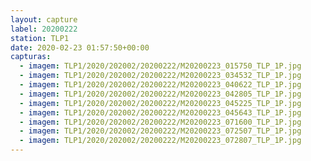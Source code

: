 ```yaml
---
layout: capture
label: 20200222
station: TLP1
date: 2020-02-23 01:57:50+00:00
capturas:
  - imagem: TLP1/2020/202002/20200222/M20200223_015750_TLP_1P.jpg
  - imagem: TLP1/2020/202002/20200222/M20200223_034532_TLP_1P.jpg
  - imagem: TLP1/2020/202002/20200222/M20200223_040622_TLP_1P.jpg
  - imagem: TLP1/2020/202002/20200222/M20200223_042805_TLP_1P.jpg
  - imagem: TLP1/2020/202002/20200222/M20200223_045225_TLP_1P.jpg
  - imagem: TLP1/2020/202002/20200222/M20200223_045643_TLP_1P.jpg
  - imagem: TLP1/2020/202002/20200222/M20200223_071600_TLP_1P.jpg
  - imagem: TLP1/2020/202002/20200222/M20200223_072507_TLP_1P.jpg
  - imagem: TLP1/2020/202002/20200222/M20200223_072807_TLP_1P.jpg
---
```

